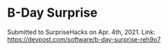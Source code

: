 # B-Day Surprise
Submitted to SurpriseHacks on Apr. 4th, 2021.
Link: https://devpost.com/software/b-day-surprise-reh9o7
